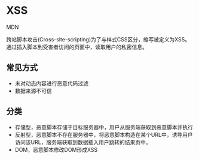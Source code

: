 # XSS

MDN

跨站脚本攻击(Cross-site-scripting)为了与样式CSS区分，缩写被定义为XSS。通过插入脚本到受害者访问的页面中，读取用户的私密信息。

## 常见方式

- 未对动态内容进行恶意代码过滤
- 数据来源不可信

## 分类

- 存储型，恶意脚本存储于目标服务器中，用户从服务端获取到恶意脚本并执行
- 反射型，恶意脚本不存在服务器中，将恶意脚本构造在某个URL中，诱导用户访问该URL，服务端获取到数据插入用户跳转的结果页中。
- DOM，恶意脚本修改DOM形成XSS

